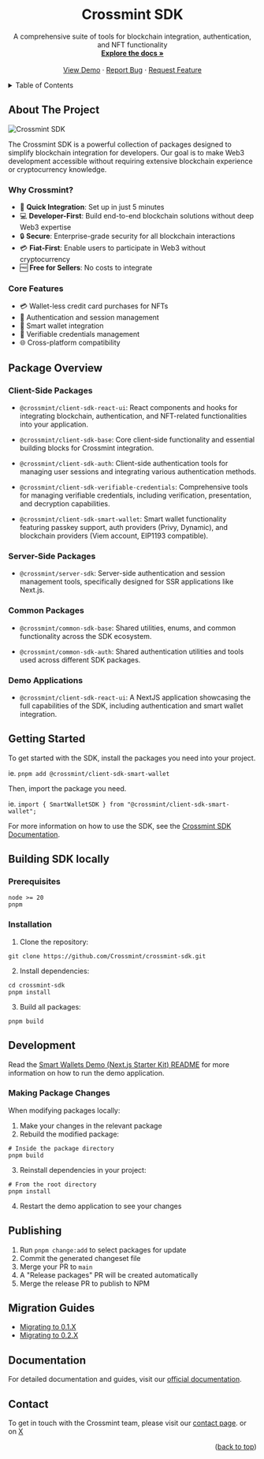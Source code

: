 <div align="center">
  <h1 align="center">Crossmint SDK</h1>

  <p align="center">
    A comprehensive suite of tools for blockchain integration, authentication, and NFT functionality
    <br />
    <a href="https://docs.crossmint.com/sdk-reference/introduction"><strong>Explore the docs »</strong></a>
    <br />
    <br />
    <a href="https://www.smarterwallet.dev/">View Demo</a>
    ·
    <a href="https://github.com/Crossmint/crossmint-sdk/issues">Report Bug</a>
    ·
    <a href="https://github.com/Crossmint/crossmint-sdk/issues">Request Feature</a>
  </p>
</div>

<details>
  <summary>Table of Contents</summary>
  <ol>
    <li><a href="#about-the-project">About The Project</a></li>
    <li><a href="#package-overview">Package Overview</a></li>
    <li><a href="#getting-started">Getting Started</a></li>
    <li><a href="#building-sdk-locally">Building SDK Locally</a></li>
    <li><a href="#development">Development</a></li>
    <li><a href="#running-the-demo">Running the Demo</a></li>
    <li><a href="#making-package-changes">Making Package Changes</a></li>
    <li><a href="#publishing">Publishing</a></li>
    <li><a href="#migration-guides">Migration Guides</a></li>
    <li><a href="#documentation">Documentation</a></li>
    <li><a href="#contact">Contact</a></li>
  </ol>
</details>

## About The Project

![Crossmint SDK](https://github.com/user-attachments/assets/28d4ac5c-9373-45a3-969d-4dbf1d8200a8)

The Crossmint SDK is a powerful collection of packages designed to simplify blockchain integration for developers. Our goal is to make Web3 development accessible without requiring extensive blockchain experience or cryptocurrency knowledge.

### Why Crossmint?

- 🚀 **Quick Integration**: Set up in just 5 minutes
- 💻 **Developer-First**: Build end-to-end blockchain solutions without deep Web3 expertise
- 🔒 **Secure**: Enterprise-grade security for all blockchain interactions
- 💳 **Fiat-First**: Enable users to participate in Web3 without cryptocurrency
- 🆓 **Free for Sellers**: No costs to integrate

### Core Features

- 💳 Wallet-less credit card purchases for NFTs
- 🔐 Authentication and session management
- 👛 Smart wallet integration
- 📜 Verifiable credentials management
- 🌐 Cross-platform compatibility

## Package Overview

### Client-Side Packages

- `@crossmint/client-sdk-react-ui`: React components and hooks for integrating blockchain, authentication, and NFT-related functionalities into your application.

- `@crossmint/client-sdk-base`: Core client-side functionality and essential building blocks for Crossmint integration.

- `@crossmint/client-sdk-auth`: Client-side authentication tools for managing user sessions and integrating various authentication methods.

- `@crossmint/client-sdk-verifiable-credentials`: Comprehensive tools for managing verifiable credentials, including verification, presentation, and decryption capabilities.

- `@crossmint/client-sdk-smart-wallet`: Smart wallet functionality featuring passkey support, auth providers (Privy, Dynamic), and blockchain providers (Viem account, EIP1193 compatible).

### Server-Side Packages

- `@crossmint/server-sdk`: Server-side authentication and session management tools, specifically designed for SSR applications like Next.js.

### Common Packages

- `@crossmint/common-sdk-base`: Shared utilities, enums, and common functionality across the SDK ecosystem.

- `@crossmint/common-sdk-auth`: Shared authentication utilities and tools used across different SDK packages.

### Demo Applications

- `@crossmint/client-sdk-react-ui`: A NextJS application showcasing the full capabilities of the SDK, including authentication and smart wallet integration.

## Getting Started

To get started with the SDK, install the packages you need into your project.

ie. 
`pnpm add @crossmint/client-sdk-smart-wallet`

Then, import the package you need.

ie.
`import { SmartWalletSDK } from "@crossmint/client-sdk-smart-wallet";`

For more information on how to use the SDK, see the [Crossmint SDK Documentation](https://docs.crossmint.com/sdk-reference/introduction).

## Building SDK locally

### Prerequisites

```shell
node >= 20
pnpm
```

### Installation

1. Clone the repository:
```shell
git clone https://github.com/Crossmint/crossmint-sdk.git
```

2. Install dependencies:
```shell
cd crossmint-sdk
pnpm install
```

3. Build all packages:
```shell
pnpm build
```

## Development

Read the [Smart Wallets Demo (Next.js Starter Kit) README](./apps/wallets/smart-wallet/next/README.md) for more information on how to run the demo application.

### Making Package Changes

When modifying packages locally:

1. Make your changes in the relevant package
2. Rebuild the modified package:
```shell
# Inside the package directory
pnpm build
```

3. Reinstall dependencies in your project:
```shell
# From the root directory
pnpm install
```

4. Restart the demo application to see your changes

## Publishing

1. Run `pnpm change:add` to select packages for update
2. Commit the generated changeset file
3. Merge your PR to `main`
4. A "Release packages" PR will be created automatically
5. Merge the release PR to publish to NPM

## Migration Guides

- [Migrating to 0.1.X](https://docs.google.com/document/d/14IKpjrij7kU7Dr0I7rZkf0PyDNbXiklx2v4GuzUrFbw/edit?usp=sharing)
- [Migrating to 0.2.X](https://docs.google.com/document/d/1mA0W-iAs0nHHW0ANX0TfZ5qrzxPGxNchPj13W6cHc-Y/edit?usp=sharing)

## Documentation

For detailed documentation and guides, visit our [official documentation](https://docs.crossmint.com/).

## Contact

To get in touch with the Crossmint team, please visit our [contact page](https://www.crossmint.com/contact).
or on [X](https://x.com/crossmint)

<p align="right">(<a href="#readme-top">back to top</a>)</p>
